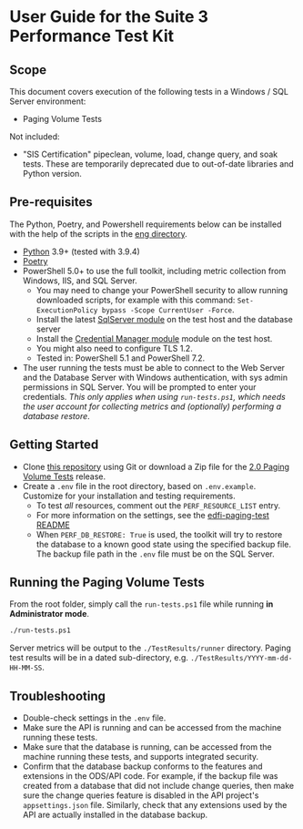 # User Guide for the Suite 3 Performance Test Kit

## Scope

This document covers execution of the following tests in a Windows / SQL Server
environment:

* Paging Volume Tests

Not included:

* "SIS Certification" pipeclean, volume, load, change query, and soak tests.
  These are temporarily deprecated due to out-of-date libraries and Python
  version.

## Pre-requisites

The Python, Poetry, and Powershell requirements below can be installed
with the help of the scripts in the [eng directory](../eng).

* [Python](https://www.python.org/) 3.9+ (tested with 3.9.4)
* [Poetry](https://python-poetry.org/)
* PowerShell 5.0+ to use the full toolkit, including metric collection from
  Windows, IIS, and SQL Server.
  * You may need to change your PowerShell security to allow running downloaded
    scripts, for example with this command: `Set-ExecutionPolicy bypass -Scope
    CurrentUser -Force`.
  * Install the latest [SqlServer
    module](https://www.powershellgallery.com/packages/Sqlserver) on the
    test host and the database server
  * Install the [Credential Manager
    module](https://www.powershellgallery.com/packages/CredentialManager/2.0)
    module on the test host.
  * You might also need to configure TLS 1.2.
  * Tested in: PowerShell 5.1 and PowerShell 7.2.
* The user running the tests must be able to connect to the Web Server and the
  Database Server with Windows authentication, with sys admin permissions in SQL
  Server. You will be prompted to enter your credentials. _This only applies
  when using `run-tests.ps1`, which needs the user account for collecting
  metrics and (optionally) performing a database restore_.

## Getting Started

* Clone [this
  repository](https://github.com/Ed-Fi-Exchange-OSS/Suite-3-Performance-Testing)
  using Git or download a Zip file for the [2.0 Paging Volume
  Tests](https://github.com/Ed-Fi-Exchange-OSS/Suite-3-Performance-Testing/releases)
  release.
* Create a `.env` file in the root directory, based on `.env.example`. Customize
  for your installation and testing requirements.
  * To test _all_ resources, comment out the `PERF_RESOURCE_LIST` entry.
  * For more information on the settings, see the [edfi-paging-test
    README](../src/edfi-paging-test/README.md)
  * When `PERF_DB_RESTORE: True` is used, the toolkit will try to restore the
    database to a known good state using the specified backup file. The backup
    file path in the `.env` file must be on the SQL Server.

## Running the Paging Volume Tests

From the root folder, simply call the `run-tests.ps1` file while running **in
Administrator mode**.

```bash
./run-tests.ps1
```

Server metrics will be output to the `./TestResults/runner` directory. Paging
test results will be in a dated sub-directory, e.g.
`./TestResults/YYYY-mm-dd-HH-MM-SS`.

## Troubleshooting

* Double-check settings in the `.env` file.
* Make sure the API is running and can be accessed from the machine running
  these tests.
* Make sure that the database is running, can be accessed from the machine
  running these tests, and supports integrated security.
* Confirm that the database backup conforms to the features and extensions in
  the ODS/API code. For example, if the backup file was created from a database
  that did not include change queries, then make sure the change queries feature
  is disabled in the API project's `appsettings.json` file. Similarly, check
  that any extensions used by the API are actually installed in the database
  backup.
